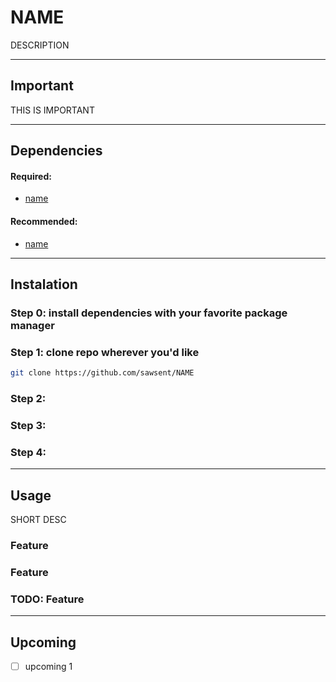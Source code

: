# NAME
DESCRIPTION

---

## Important
THIS IS IMPORTANT

---

## Dependencies
#### Required:
- [name](https://github.com/...)

#### Recommended:
- [name](https://github.com/...)

---

## Instalation
### Step 0: install dependencies with your favorite package manager
### Step 1: clone repo wherever you'd like
```sh
git clone https://github.com/sawsent/NAME
```
### Step 2:
### Step 3:
### Step 4:

---

## Usage
SHORT DESC

### Feature
### Feature
### TODO: Feature

---

## Upcoming
- [ ] upcoming 1
